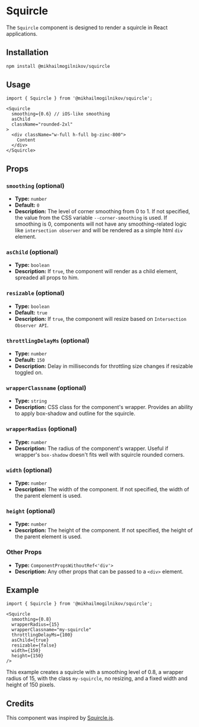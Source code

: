 # Squircle

The `Squircle` component is designed to render a squircle in React applications.

## Installation

```bash
npm install @mikhailmogilnikov/squircle
```

## Usage

```tsx
import { Squircle } from '@mikhailmogilnikov/squircle';

<Squircle
  smoothing={0.6} // iOS-like smoothing
  asChild
  className="rounded-2xl"
>
  <div className="w-full h-full bg-zinc-800">
    Content
  </div>
</Squircle>
```

## Props

### `smoothing` (optional)

- **Type:** `number`
- **Default:** `0`
- **Description:** The level of corner smoothing from 0 to 1. If not specified, the value from the CSS variable `--corner-smoothing` is used. If smoothing is 0, components will not have any smoothing-related logic like `intersection observer` and will be rendered as a simple html `div` element.

### `asChild` (optional)

- **Type:** `boolean`
- **Description:** If `true`, the component will render as a child element, spreaded all props to him.

### `resizable` (optional)

- **Type:** `boolean`
- **Default:** `true`
- **Description:** If `true`, the component will resize based on `Intersection Observer API`.

### `throttlingDelayMs` (optional)

- **Type:** `number`
- **Default:** `150`
- **Description:** Delay in milliseconds for throttling size changes if resizable toggled on.

### `wrapperClassname` (optional)

- **Type:** `string`
- **Description:** CSS class for the component's wrapper. Provides an ability to apply box-shadow and outline for the squircle.

### `wrapperRadius` (optional)

- **Type:** `number`
- **Description:** The radius of the component's wrapper. Useful if wrapper's `box-shadow` doesn't fits well with squircle rounded corners.

### `width` (optional)

- **Type:** `number`
- **Description:** The width of the component. If not specified, the width of the parent element is used.

### `height` (optional)

- **Type:** `number`
- **Description:** The height of the component. If not specified, the height of the parent element is used.

### Other Props

- **Type:** `ComponentPropsWithoutRef<'div'>`
- **Description:** Any other props that can be passed to a `<div>` element.

## Example

```tsx
import { Squircle } from '@mikhailmogilnikov/squircle';

<Squircle
  smoothing={0.8}
  wrapperRadius={15}
  wrapperClassname="my-squircle"
  throttlingDelayMs={100}
  asChild={true}
  resizable={false}
  width={150}
  height={150}
/>
```

This example creates a squircle with a smoothing level of 0.8, a wrapper radius of 15, with the class `my-squircle`, no resizing, and a fixed width and height of 150 pixels.

## Credits

This component was inspired by [Squircle.js](https://github.com/bring-shrubbery/squircle-js).
